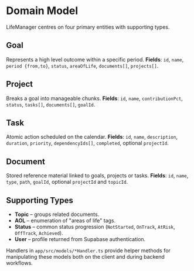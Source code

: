 # Domain Model

LifeManager centres on four primary entities with supporting types.

## Goal
Represents a high level outcome within a specific period.
**Fields**: `id`, `name`, `period {from,to}`, `status`, `areaOfLife`, `documents[]`, `projects[]`.

## Project
Breaks a goal into manageable chunks.
**Fields**: `id`, `name`, `contributionPct`, `status`, `tasks[]`, `documents[]`, `goalId`.

## Task
Atomic action scheduled on the calendar.
**Fields**: `id`, `name`, `description`, `duration`, `priority`, `dependencyIds[]`, `completed`, optional `projectId`.

## Document
Stored reference material linked to goals, projects or tasks.
**Fields**: `id`, `name`, `type`, `path`, `goalId`, optional `projectId` and `topicId`.

## Supporting Types
- **Topic** – groups related documents.
- **AOL** – enumeration of "areas of life" tags.
- **Status** – common status progression (`NotStarted`, `OnTrack`, `AtRisk`, `OffTrack`, `Achieved`).
- **User** – profile returned from Supabase authentication.

Handlers in `app/src/models/*Handler.ts` provide helper methods for manipulating these models both on the client and during backend workflows.
